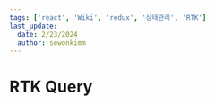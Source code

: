 ```yaml
---
tags: ['react', 'Wiki', 'redux', '상태관리', 'RTK']
last_update:
  date: 2/23/2024
  author: sewonkimm
---
```


# RTK Query
